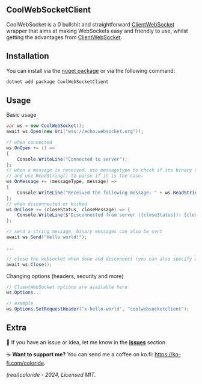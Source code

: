 ﻿## CoolWebSocketClient

CoolWebSocket is a 0 bullshit and straightforward [ClientWebSocket](https://learn.microsoft.com/en-us/dotnet/api/system.net.websockets.clientwebsocket) wrapper that aims at making WebSockets easy and friendly to use, whilst getting the advantages from [ClientWebSocket](https://learn.microsoft.com/en-us/dotnet/api/system.net.websockets.clientwebsocket).

## Installation

You can install via the [nuget package](https://www.nuget.org/packages/CoolWebSocketClient/) or via the following command: 

```bash
dotnet add package CoolWebSocketClient
```

## Usage

Basic usage

```cs
var ws = new CoolWebSocket();
await ws.Open(new Uri("wss://echo.websocket.org"));

// when connected
ws.OnOpen += () =>
{
    Console.WriteLine("Connected to server");
};
// when a message is received, use messagetype to check if its binary or a text
// and use ReadString() to parse if it is the case.
ws.OnMessage += (messageType, message) =>
{
    Console.WriteLine("Received the following message: " + ws.ReadString(message));
};
// when disconnected or kicked
ws.OnClose += (closeStatus, closeMessage) => {
    Console.WriteLine($"Disconnected from server ({closeStatus}): {closeMessage}");
};

// send a string message, binary messages can also be sent
await ws.Send("Hello world!");

...

// close the websocket when done and disconnect (you can also specify a code and reason)
await ws.Close();
```

Changing options (headers, security and more)

```cs
// ClientWebSocket options are available here
ws.Options...

// example
ws.Options.SetRequestHeader("x-hello-world", "coolwebsocketclient");
```

## Extra

🚀 If you have an issue or idea, let me know in the [**Issues**](https://github.com/realcoloride/CoolWebSocketClient/issues) section.

☕ **Want to support me?** You can send me a coffee on ko.fi: https://ko-fi.com/coloride. 

*(real)coloride - 2024, Licensed MIT.*